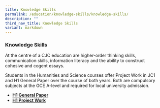 ```yaml
---
title: Knowledge Skills
permalink: /education/knowledge-skills/knowledge-skills/
description: ""
third_nav_title: Knowledge Skills
variant: markdown
---
```

### **Knowledge Skills**
At the centre of a CJC education are higher-order thinking skills, communication skills, information literacy and the ability to construct cohesive and cogent essays.

Students in the Humanities and Science courses offer Project Work in JC1 and H1 General Paper over the course of both years. Both are compulsory subjects at the GCE A-level and required for local university admission. 

*   **[H1 General Paper](/education/knowledge-skills/general-paper/)**
*   **[H1 Project Work](/education/knowledge-skills/project-work/)**
